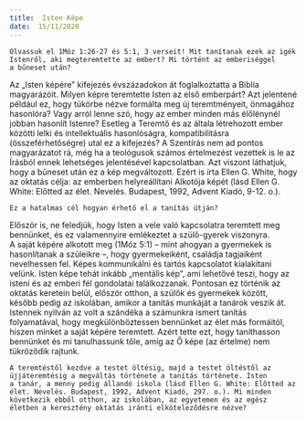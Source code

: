 ```yaml
---
title:  Isten Képe
date:  15/11/2020
---
```


`Olvassuk el 1Móz 1:26-27 és 5:1, 3 verseit! Mit tanítanak ezek az igék Istenről, aki megteremtette az embert? Mi történt az emberiséggel a bűneset után?`

Az „Isten képére” kifejezés évszázadokon át foglalkoztatta a Biblia magyarázóit. Milyen képre teremtette Isten az első emberpárt? Azt jelentené például ez, hogy tükörbe nézve formálta meg új teremtményeit, önmagához hasonlóra? Vagy arról lenne szó, hogy az ember minden más élőlénynél jobban hasonlít Istenre? Esetleg a Teremtő és az általa létrehozott ember közötti lelki és intellektuális hasonlóságra, kompatibilitásra (összeférhetőségre) utal ez a kifejezés? A Szentírás nem ad pontos magyarázatot rá, még ha a teológusok számos értelmezést vezettek is le az Írásból ennek lehetséges jelentésével kapcsolatban. Azt viszont láthatjuk, hogy a bűneset után ez a kép megváltozott. Ezért is írta Ellen G. White, hogy az oktatás célja: az emberben helyreállítani Alkotója képét (lásd Ellen G. White: Előtted az élet. Nevelés. Budapest, 1992, Advent Kiadó, 9-12. o.).

`Ez a hatalmas cél hogyan érhető el a tanítás útján?`

Először is, ne feledjük, hogy Isten a vele való kapcsolatra teremtett meg bennünket, és ez valamennyire emlékeztet a szülő-gyerek viszonyra. A saját képére alkotott meg (1Móz 5:1) – mint ahogyan a gyermekek is hasonlítanak a szüleikre –, hogy gyermekeiként, családja tagjaiként nevelhessen fel. Képes kommunikálni és tartós kapcsolatot kialakítani velünk. Isten képe tehát inkább „mentális kép”, ami lehetővé teszi, hogy az isteni és az emberi fél gondolatai találkozzanak. Pontosan ez történik az oktatás keretein belül, először otthon, a szülők és gyermekek között, később pedig az iskolában, amikor a tanítás munkáját a tanárok veszik át. Istennek nyilván az volt a szándéka a számunkra ismert tanítás folyamatával, hogy megkülönböztessen bennünket az élet más formáitól, hiszen minket a saját képére teremtett. Azért tette ezt, hogy taníthasson bennünket és mi tanulhassunk tőle, amíg az Ő képe (az értelme) nem tükröződik rajtunk.

`A teremtéstől kezdve a testet öltésig, majd a testet öltéstől az újjáteremtésig a megváltás története a tanítás története. Isten a tanár, a menny pedig állandó iskola (lásd Ellen G. White: Előtted az élet. Nevelés. Budapest, 1992, Advent Kiadó, 297. o.). Mi minden következik ebből otthon, az iskolában, az egyetemen és az egész életben a keresztény oktatás iránti elköteleződésre nézve?`